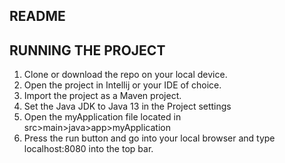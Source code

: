 ## README

## RUNNING THE PROJECT
1. Clone or download the repo on your local device.
2. Open the project in Intellij or your IDE of choice.
3. Import the project as a Maven project.
4. Set the Java JDK to Java 13 in the Project settings
5. Open the myApplication file located in src>main>java>app>myApplication
6. Press the run button and go into your local browser and type localhost:8080 into the top bar.

